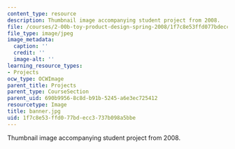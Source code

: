 ```yaml
---
content_type: resource
description: Thumbnail image accompanying student project from 2008.
file: /courses/2-00b-toy-product-design-spring-2008/1f7c8e53ffd077bdecc3737b098a5bbe_banner.jpg
file_type: image/jpeg
image_metadata:
  caption: ''
  credit: ''
  image-alt: ''
learning_resource_types:
- Projects
ocw_type: OCWImage
parent_title: Projects
parent_type: CourseSection
parent_uid: 690b9956-8c8d-b91b-5245-a6e3ec725412
resourcetype: Image
title: banner.jpg
uid: 1f7c8e53-ffd0-77bd-ecc3-737b098a5bbe
---
```

Thumbnail image accompanying student project from 2008.

